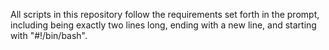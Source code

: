 All scripts in this repository follow the requirements set forth in the prompt, including being exactly two lines long, ending with a new line, and starting with "#!/bin/bash".
